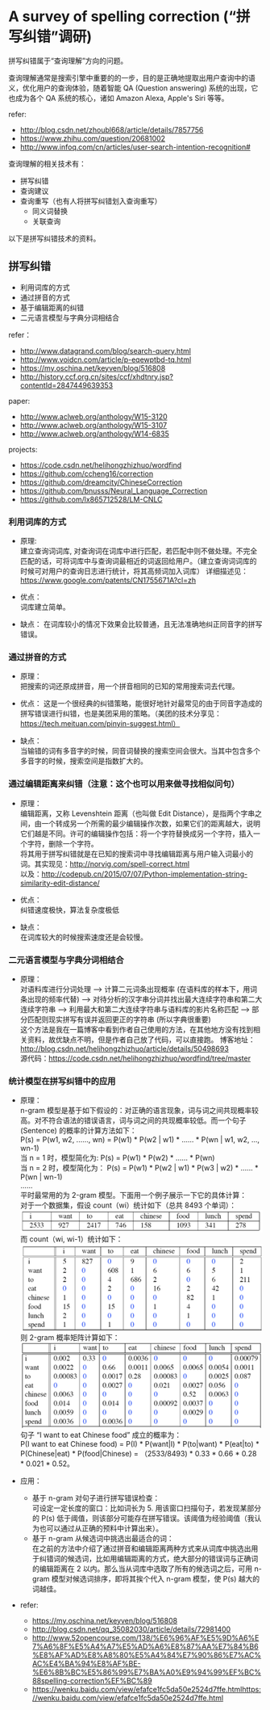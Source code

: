 # A survey of spelling correction (“拼写纠错”调研)

拼写纠错属于“查询理解”方向的问题。

查询理解通常是搜索引擎中重要的的一步，目的是正确地提取出用户查询中的语义，优化用户的查询体验，随着智能 QA (Question answering) 系统的出现，它也成为各个 QA 系统的核心，诸如 Amazon Alexa, Apple's Siri 等等。

refer:
- http://blog.csdn.net/zhoubl668/article/details/7857756
- https://www.zhihu.com/question/20681002
- http://www.infoq.com/cn/articles/user-search-intention-recognition#

查询理解的相关技术有：

- 拼写纠错
- 查询建议
- 查询重写（也有人将拼写纠错划入查询重写）
    - 同义词替换
    - 关联查询

以下是拼写纠错技术的资料。

## 拼写纠错

- 利用词库的方式
- 通过拼音的方式
- 基于编辑距离的纠错
- 二元语言模型与字典分词相结合

refer：
- http://www.datagrand.com/blog/search-query.html
- http://www.voidcn.com/article/p-eqewptbd-tq.html
- https://my.oschina.net/keyven/blog/516808
- http://history.ccf.org.cn/sites/ccf/xhdtnry.jsp?contentId=2847449639353

paper:
- http://www.aclweb.org/anthology/W15-3120
- http://www.aclweb.org/anthology/W15-3107
- http://www.aclweb.org/anthology/W14-6835

projects:
- https://code.csdn.net/helihongzhizhuo/wordfind
- https://github.com/ccheng16/correction
- https://github.com/dreamcity/ChineseCorrection
- https://github.com/bnusss/Neural_Language_Correction
- https://github.com/lx865712528/LM-CNLC

### 利用词库的方式
- 原理:  
建立查询词词库, 对查询词在词库中进行匹配，若匹配中则不做处理。不完全匹配的话，可将词库中与查询词最相近的词返回给用户。（建立查询词词库的时候可对用户的查询日志进行统计，将其高频词加入词库）
详细描述见： https://www.google.com/patents/CN1755671A?cl=zh

- 优点：  
词库建立简单。

- 缺点：
在词库较小的情况下效果会比较普通，且无法准确地纠正同音字的拼写错误。

### 通过拼音的方式
- 原理：  
把搜索的词还原成拼音，用一个拼音相同的已知的常用搜索词去代理。

- 优点：
这是一个很经典的纠错策略，能很好地针对最常见的由于同音字造成的拼写错误进行纠错，也是美团采用的策略。（美团的技术分享见： https://tech.meituan.com/pinyin-suggest.html）
- 缺点：  
当输错的词有多音字的时候，同音词替换的搜索空间会很大。当其中包含多个多音字的时候，搜索空间是指数扩大的。

### 通过编辑距离来纠错（注意：这个也可以用来做寻找相似问句）
- 原理：  
编辑距离，又称 Levenshtein 距离（也叫做 Edit Distance），是指两个字串之间，由一个转成另一个所需的最少编辑操作次数，如果它们的距离越大，说明它们越是不同。许可的编辑操作包括：将一个字符替换成另一个字符，插入一个字符，删除一个字符。  
将其用于拼写纠错就是在已知的搜索词中寻找编辑距离与用户输入词最小的词。其实现见：http://norvig.com/spell-correct.html  
以及：http://codepub.cn/2015/07/07/Python-implementation-string-similarity-edit-distance/

- 优点：  
纠错速度极快，算法复杂度极低

- 缺点：  
在词库较大的时候搜索速度还是会较慢。

### 二元语言模型与字典分词相结合
- 原理：  
对语料库进行分词处理 —> 计算二元词条出现概率 (在语料库的样本下，用词条出现的频率代替) —> 对待分析的汉字串分词并找出最大连续字符串和第二大连续字符串 —> 利用最大和第二大连续字符串与语料库的影片名称匹配 —> 部分匹配则现实拼写有误并返回更正的字符串 (所以字典很重要)  
这个方法是我在一篇博客中看到作者自己使用的方法，在其他地方没有找到相关资料，故优缺点不明，但是作者自己放了代码，可以直接跑。
博客地址：http://blog.csdn.net/helihongzhizhuo/article/details/50498693  
源代码：https://code.csdn.net/helihongzhizhuo/wordfind/tree/master


### 统计模型在拼写纠错中的应用
- 原理：  
n-gram 模型是基于如下假设的：对正确的语言现象，词与词之间共现概率较高。对不符合语法的错误语言，词与词之间的共现概率较低。而一个句子 (Sentence) 的概率的计算方法如下：  
P(s) = P(w1, w2, ......, wn) = P(w1) * P(w2 | w1) * ...... * P(wn | w1, w2, ..., wn-1)  
当 n = 1 时，模型简化为:
P(s) = P(w1) * P(w2) * ...... * P(wn)  
当 n = 2 时，模型简化为：
P(s) = P(w1) * P(w2 | w1) * P(w3 | w2) * ...... * P(wn | wn-1)  
......  
平时最常用的为 2-gram 模型。下面用一个例子展示一下它的具体计算：  
对于一个数据集，假设 count（wi）统计如下（总共 8493 个单词）：  
![word_num](./word_num.png)  
而 count（wi, wi-1）统计如下：  
![word_num](./word_num2.png)  
则 2-gram 概率矩阵计算如下：  
![word_fre](./word_fre.png)  
句子 “I want to eat Chinese food” 成立的概率为：  
P(I want to eat Chinese food) = P(I) * P(want|I) * P(to|want) * P(eat|to) * P(Chinese|eat) * P(food|Chinese)
 = （2533/8493) * 0.33 * 0.66 * 0.28 * 0.021 * 0.52。

- 应用：  
    - 基于 n-gram 对句子进行拼写错误检查：  
    可设定一定长度的窗口：比如词长为 5. 用该窗口扫描句子，若发现某部分的 P(s) 低于阈值，则该部分可能存在拼写错误。该阈值为经验阈值（我认为也可以通过从正确的预料中计算出来）。
    - 基于 n-gram 从候选词中挑选出最适合的词：  
    在之前的方法中介绍了通过拼音和编辑距离两种方式来从词库中挑选出用于纠错词的候选词，比如用编辑距离的方式，绝大部分的错误词与正确词的编辑距离在 2 以内。那么当从词库中选取了所有的候选词之后，可用 n-gram 模型对候选词排序，即将其挨个代入 n-gram 模型，使 P(s) 越大的词越佳。

- refer:  
    - https://my.oschina.net/keyven/blog/516808
    - http://blog.csdn.net/qq_35082030/article/details/72981400
    - http://www.52opencourse.com/138/%E6%96%AF%E5%9D%A6%E7%A6%8F%E5%A4%A7%E5%AD%A6%E8%87%AA%E7%84%B6%E8%AF%AD%E8%A8%80%E5%A4%84%E7%90%86%E7%AC%AC%E4%BA%94%E8%AF%BE-%E6%8B%BC%E5%86%99%E7%BA%A0%E9%94%99%EF%BC%88spelling-correction%EF%BC%89
    - https://wenku.baidu.com/view/efafce1fc5da50e2524d7ffe.htmlhttps://wenku.baidu.com/view/efafce1fc5da50e2524d7ffe.html


